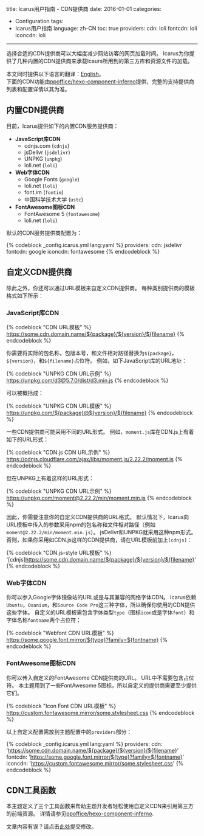 title: Icarus用户指南 - CDN提供商
date: 2016-01-01
categories:
- Configuration
tags:
- Icarus用户指南
language: zh-CN
toc: true
providers:
    cdn: loli
    fontcdn: loli
    iconcdn: loli
---

选择合适的CDN提供商可以大幅度减少网站访客的网页加载时间。
Icarus为你提供了几种内置的CDN提供商来承载Icaurs所用到的第三方库和资源文件的加载。

<article class="message message-immersive is-primary">
<div class="message-body">
<i class="fas fa-globe-americas mr-2"></i>本文同时提供以下语言的翻译：<a href="{% post_path en/CDN-Providers %}">English</a>。
</div>
</article>

<!-- more -->

<article class="message message-immersive is-primary">
<div class="message-body">
<i class="fas fa-info-circle mr-2"></i>下面的CDN功能由<a href="https://github.com/ppoffice/hexo-component-inferno">ppoffice/hexo-component-inferno</a>提供，完整的支持提供商列表和配置详情以其为准。
</div>
</article>

## 内置CDN提供商

目前，Icarus提供如下的内置CDN服务提供商：

- **JavaScript库CDN**
    - cdnjs.com (`cdnjs`)
    - jsDelivr (`jsdelivr`)
    - UNPKG (`unpkg`)
    - loli.net (`loli`)
- **Web字体CDN**
    - Google Fonts (`google`)
    - loli.net (`loli`)
    - font.im (`fontim`)
    - 中国科学技术大学 (`ustc`)
- **FontAwesome图标CDN**
    - FontAwesome 5 (`fontawesome`)
    - loli.net (`loli`)

默认的CDN服务提供商配置为：

{% codeblock _config.icarus.yml lang:yaml %}
providers:
    cdn: jsdelivr
    fontcdn: google
    iconcdn: fontawesome
{% endcodeblock %}

## 自定义CDN提供商

除此之外，你还可以通过URL模板来自定义CDN提供商。
每种类别提供商的模板格式如下所示：

### JavaScript库CDN

{% codeblock "CDN URL模板" %}
https://some.cdn.domain.name/${package}/${version}/${filename}
{% endcodeblock %}

你需要将实际的包名称，包版本号，和文件相对路径替换为`${package}`， `${version}`，和`${filename}`占位符。
例如，如下JavaScript库的URL地址：

{% codeblock "UNPKG CDN URL示例" %}
https://unpkg.com/d3@5.7.0/dist/d3.min.js
{% endcodeblock %}

可以被概括成：

{% codeblock "UNPKG CDN URL模板" %}
https://unpkg.com/${package}@${version}/${filename}
{% endcodeblock %}

一些CDN提供商可能采用不同的URL形式。
例如，`moment.js`库在CDN.js上有着如下的URL形式：

{% codeblock "CDN.js CDN URL示例" %}
https://cdnjs.cloudflare.com/ajax/libs/moment.js/2.22.2/moment.js
{% endcodeblock %}

但在UNPKG上有着这样的URL形式：

{% codeblock "UNPKG CDN URL示例" %}
https://unpkg.com/moment@2.22.2/min/moment.min.js
{% endcodeblock %}

因此，你需要注意你的自定义CDN提供商的URL格式。
默认情况下，Icarus向URL模板中传入的参数采用npm的包名称和文件相对路径（例如`moment@2.22.2/min/moment.min.js`）。
jsDelivr和UNPKG就采用这种npm形式。
否则，如果你采用如CDN.js这样的CDN提供商，请在URL模板前加上`[cdnjs]`：

{% codeblock "CDN.js-style URL模板" %}
'[cdnjs]https://some.cdn.domain.name/${package}/${version}/${filename}'
{% endcodeblock %}

### Web字体CDN

你可以参入Google字体镜像站的URL或是与其兼容的网络字体CDN。
Icarus依赖`Ubuntu`，`Oxanium`，和`Source Code Pro`这三种字体，所以确保你使用的CDN提供这些字体。
自定义的URL模板需包含字体类型`type`（图标`icon`或是字体`font`）和字体名称`fontname`两个占位符：

{% codeblock "Webfont CDN URL模板" %}
https://some.google.font.mirror/${type}?family=${fontname}
{% endcodeblock %}

### FontAwesome图标CDN

你可以传入自定义的FontAwesome CDN提供商的URL。
URL中不需要包含占位符。
本主题用到了一些FontAwesome 5图标，所以自定义的提供商需要至少提供它们。

{% codeblock "Icon Font CDN URL模板" %}
https://custom.fontawesome.mirror/some.stylesheet.css
{% endcodeblock %}

以上自定义配置需放到主题配置中的`providers`部分：

{% codeblock _config.icarus.yml lang:yaml %}
providers:
    cdn: 'https://some.cdn.domain.name/${package}/${version}/${filename}'
    fontcdn: 'https://some.google.font.mirror/${type}?family=${fontname}'
    iconcdn: 'https://custom.fontawesome.mirror/some.stylesheet.css'
{% endcodeblock %}

## CDN工具函数

本主题定义了三个工具函数来帮助主题开发者轻松使用自定义CDN来引用第三方的前端资源。
详情请参见[ppoffice/hexo-component-inferno](https://github.com/ppoffice/hexo-component-inferno/blob/0.2.3/src/hexo/helper/cdn.js).


<article class="message message-immersive is-warning">
<div class="message-body">
<i class="fas fa-question-circle mr-2"></i>文章内容有误？请点击<a href="https://github.com/ppoffice/hexo-theme-icarus/edit/site/source/_posts/zh-CN/CDN-Providers.md">此处</a>提交修改。
</div>
</article>
